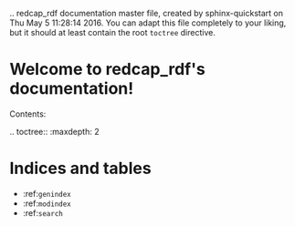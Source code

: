 .. redcap_rdf documentation master file, created by
   sphinx-quickstart on Thu May  5 11:28:14 2016.
   You can adapt this file completely to your liking, but it should at least
   contain the root `toctree` directive.

Welcome to redcap_rdf's documentation!
======================================

Contents:

.. toctree::
   :maxdepth: 2



Indices and tables
==================

* :ref:`genindex`
* :ref:`modindex`
* :ref:`search`

